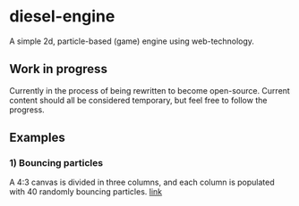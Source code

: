 # diesel-engine

A simple 2d, particle-based (game) engine using web-technology.

## Work in progress

Currently in the process of being rewritten to become open-source. Current content should all be considered temporary, but feel free to follow the progress.

## Examples

### 1) Bouncing particles

A 4:3 canvas is divided in three columns, and each column is populated with 40 randomly bouncing particles. [link](examples/01-bounce/index.html)
